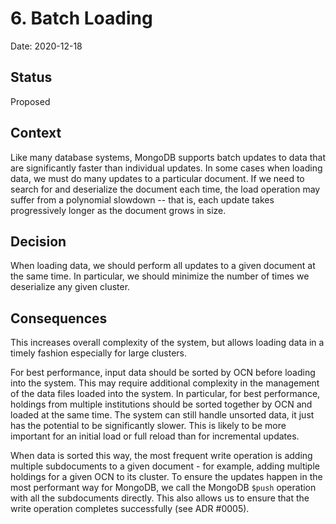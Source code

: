 # 6. Batch Loading

Date: 2020-12-18

## Status

Proposed

## Context

Like many database systems, MongoDB supports batch updates to data that are
significantly faster than individual updates. In some cases when loading data,
we must do many updates to a particular document. If we need to search for and
deserialize the document each time, the load operation may suffer from a
polynomial slowdown -- that is, each update takes progressively longer as the
document grows in size.

## Decision

When loading data, we should perform all updates to a given document at the
same time. In particular, we should minimize the number of times we deserialize
any given cluster.

## Consequences

This increases overall complexity of the system, but allows loading data in a
timely fashion especially for large clusters.

For best performance, input data should be sorted by OCN before loading into
the system. This may require additional complexity in the management of the
data files loaded into the system. In particular, for best performance,
holdings from multiple institutions should be sorted together by OCN and loaded
at the same time. The system can still handle unsorted data, it just has the
potential to be significantly slower. This is likely to be more important for
an initial load or full reload than for incremental updates.

When data is sorted this way, the most frequent write operation is adding
multiple subdocuments to a given document - for example, adding multiple
holdings for a given OCN to its cluster. To ensure the updates happen in the
most performant way for MongoDB, we call the MongoDB `$push` operation with all
the subdocuments directly. This also allows us to ensure that the write
operation completes successfully (see ADR #0005).

